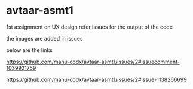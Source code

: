 # avtaar-asmt1
1st assignment on UX design
refer issues for the output of the code 

the images are added in issues

below are the links

https://github.com/manu-codx/avtaar-asmt1/issues/2#issuecomment-1039921759

https://github.com/manu-codx/avtaar-asmt1/issues/2#issue-1138266699



